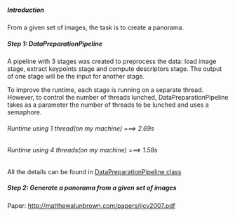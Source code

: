 ##### Introduction
From a given set of images, the task is to create a panorama.

##### Step 1: DataPreparationPipeline 
A pipeline with 3 stages was created to preprocess the data: load image stage, extract keypoints stage and compute descriptors stage. The output of one stage will be the input for another stage.

To improve the runtime, each stage is running on a separate thread. However, to control the number of threads lunched, DataPreparationPipeline takes as a parameter
the number of threads to be lunched and uses a semaphore.
###### Runtime using 1 thread(on my machine) ===> 2.69s
###### Runtime using 4 threads(on my machine) ===> 1.58s

All the details can be found in [DataPreparationPipeline class](https://github.com/iacobmarian95/panorama_generation/blob/main/include/panorma_generation/DataPreparationPipeline.h)


##### Step 2: Generate a panorama from a given set of images
Paper: http://matthewalunbrown.com/papers/ijcv2007.pdf
